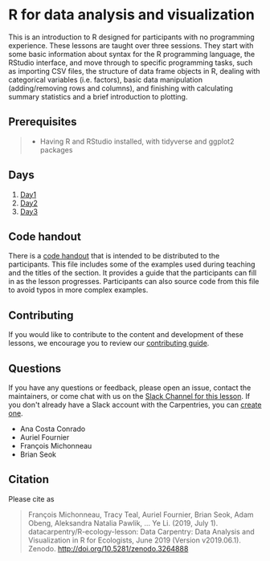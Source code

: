 # R for data analysis and visualization

This is an introduction to R designed for participants with no programming
experience. These lessons are taught over three sessions. They start
with some basic information about syntax for the R programming language, the
RStudio interface, and move through to specific programming tasks, such as
importing CSV files, the structure of data frame objects in R, dealing with
categorical variables (i.e. factors), basic data manipulation (adding/removing
rows and columns), and finishing with calculating summary statistics and a brief
introduction to plotting.

## Prerequisites

> * Having R and RStudio installed, with tidyverse and ggplot2 packages

## Days

1. [Day1](00-day-1.Rmd)
2. [Day2](01-day-2.Rmd)
3. [Day3](2-day-3.Rmd)

## Code handout

There is a [code handout](https://datacarpentry.org/R-ecology-lesson/code-handout.R) that is intended to
be distributed to the participants. This file includes some of the examples used
during teaching and the titles of the section. It provides a guide that the
participants can fill in as the lesson progresses. Participants can also source
code from this file to avoid typos in more complex examples.

## Contributing

If you would like to contribute to the content and development of these lessons,
we encourage you to review our [contributing guide](CONTRIBUTING.Rmd).

## Questions

If you have any questions or feedback, please open an issue, contact the
maintainers, or come chat with us on the [Slack Channel for this lesson](https://swcarpentry.slack.com/messages/C9X9EC405). If you don't already have a Slack account with the Carpentries, you can [create one](https://swc-slack-invite.herokuapp.com/).

* Ana Costa Conrado
* Auriel Fournier
* François Michonneau
* Brian Seok

## Citation

Please cite as
> François Michonneau, Tracy Teal, Auriel Fournier, Brian Seok, Adam Obeng, Aleksandra Natalia Pawlik, … Ye Li. (2019, July 1). datacarpentry/R-ecology-lesson: Data Carpentry: Data Analysis and Visualization in R for Ecologists, June 2019 (Version v2019.06.1). Zenodo. http://doi.org/10.5281/zenodo.3264888
